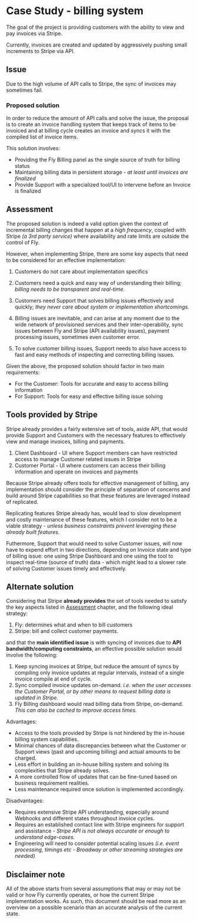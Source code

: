 # Case Study - billing system

The goal of the project is providing customers with the ability to view and pay invoices via Stripe.

Currently, invoices are created and updated by aggressively pushing small increments to Stripe via API.

## Issue

Due to the high volume of API calls to Stripe, the sync of invoices may sometimes fail.

### Proposed solution

In order to reduce the amount of API calls and solve the issue, the proposal is to create an invoice handling system that keeps track of items to be invoiced and at billing cycle creates an invoice and syncs it with the compiled list of invoice items.

This solution involves:

- Providing the Fly Billing panel as the single source of truth for billing status
- Maintaining billing data in persistent storage - *at least until invoices are finalized*
- Provide Support with a specialized tool/UI to intervene before an Invoice is finalized

## Assessment

The proposed solution is indeed a valid option given the context of incremental billing changes that happen at a *high frequency*, coupled with Stripe *(a 3rd party service)* where availability and rate limits are outside the control of Fly.

However, when implementing Stripe, there are some key aspects that need to be considered for an effective implementation:

1. Customers do not care about implementation specifics

2. Customers need a quick and easy way of understanding their billing; *billing needs to be transparent and real-time.*

3. Customers need Support that solves billing issues effectively and quickly; *they never care about system or implementation shortcomings.*

4. Billing issues are inevitable, and can arise at any moment due to the wide network of provisioned services and their inter-operability, sync issues between Fly and Stripe (API availability issues), payment processing issues, sometimes even customer error.

5. To solve customer billing issues, Support needs to also have access to fast and easy methods of inspecting and correcting billing issues.

Given the above, the proposed solution should factor in two main requirements:

- For the Customer: Tools for accurate and easy to access billing information
- For Support: Tools for easy and effective billing issue solving

## Tools provided by Stripe

Stripe already provides a fairly extensive set of tools, aside API, that would provide Support and Customers with the necessary features to effectively view and manage invoices, billing and payments.

1. Client Dashboard - UI where Support members can have restricted access to manage Customer related issues in Stripe
2. Customer Portal - UI where customers can access their billing information and operate on invoices and payments

Because Stripe already offers tools for effective management of billing, any implementation should consider the principle of separation of concerns and build around Stripe capabilities so that these features are leveraged instead of replicated.

Replicating features Stripe already has, would lead to slow development and costly maintenance of these features, which I consider not to be a viable strategy - *unless business constraints prevent leveraging these already built features.*

Futhermore, Support that would need to solve Customer issues, will now have to expend effort in two directions, depending on Invoice state and type of billing issue: one using Stripe Dashboard and one using the tool to inspect real-time (source of truth) data - which might lead to a slower rate of solving Customer issues timely and effectively.

## Alternate solution

Considering that Stripe **already provides** the set of tools needed to satisfy the key aspects listed in [Assessment](#assessment) chapter, and the following ideal strategy:

1. Fly: determines what and when to bill customers
2. Stripe: bill and collect customer payments.

and that the **main identified issue** is with syncing of invoices due to **API bandwidth/computing constraints**, an effective possible solution would involve the following:

1. Keep syncing invoices at Stripe, but reduce the amount of syncs by compiling only invoice updates at regular intervals, instead of a single invoice compile at end of cycle.
2. Sync compiled invoice updates on-demand. *i.e. when the user accesses the Customer Portal, or by other means to request billing data is updated in Stripe.*
3. Fly Billing dashboard would read billing data from Stripe, on-demand. *This can also be cached to improve access times.*

Advantages:

- Access to the tools provided by Stripe is not hindered by the in-house billing system capabilities.
- Minimal chances of data discrepancies between what the Customer or Support views (past and upcoming billing) and actual amounts to be charged.
- Less effort in building an in-house billing system and solving its complexities that Stripe already solves.
- A more controlled flow of updates that can be fine-tuned based on business requirement realities.
- Less maintenance required once solution is implemented accordingly.

Disadvantages:

- Requires extensive Stripe API understanding, especially around Webhooks and different states throughout invoice cycles.
- Requires an established contact line with Stripe engineers for support and assistance - *Stripe API is not always accurate or enough to understand edge-cases.*
- Engineering will need to consider potential scaling issues *(i.e. event processing, timings etc - Broadway or other streaming strategies are needed)*

## Disclaimer note

All of the above starts from several assumptions that may or may not be valid or how Fly currently operates, or how the current Stripe implementation works. As such, this document should be read more as an overview on a possible scenario than an accurate analysis of the current state.

